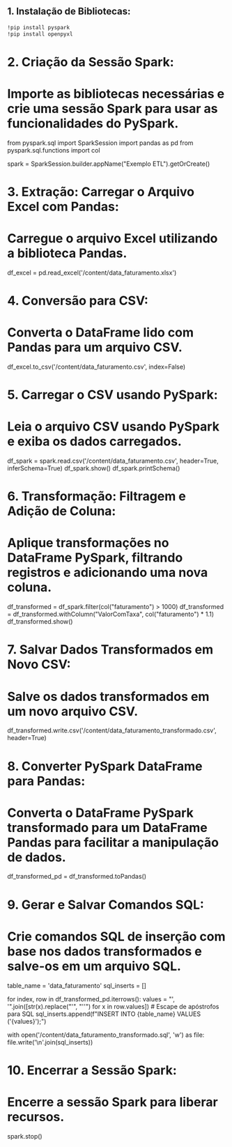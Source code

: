 
## 1. Instalação de Bibliotecas:
```bash
!pip install pyspark
!pip install openpyxl
```

# 2. Criação da Sessão Spark:
# Importe as bibliotecas necessárias e crie uma sessão Spark para usar as funcionalidades do PySpark.
from pyspark.sql import SparkSession
import pandas as pd
from pyspark.sql.functions import col

spark = SparkSession.builder.appName("Exemplo ETL").getOrCreate()

# 3. Extração: Carregar o Arquivo Excel com Pandas:
# Carregue o arquivo Excel utilizando a biblioteca Pandas.
df_excel = pd.read_excel('/content/data_faturamento.xlsx')

# 4. Conversão para CSV:
# Converta o DataFrame lido com Pandas para um arquivo CSV.
df_excel.to_csv('/content/data_faturamento.csv', index=False)

# 5. Carregar o CSV usando PySpark:
# Leia o arquivo CSV usando PySpark e exiba os dados carregados.
df_spark = spark.read.csv('/content/data_faturamento.csv', header=True, inferSchema=True)
df_spark.show()
df_spark.printSchema()

# 6. Transformação: Filtragem e Adição de Coluna:
# Aplique transformações no DataFrame PySpark, filtrando registros e adicionando uma nova coluna.
df_transformed = df_spark.filter(col("faturamento") > 1000)
df_transformed = df_transformed.withColumn("ValorComTaxa", col("faturamento") * 1.1)
df_transformed.show()

# 7. Salvar Dados Transformados em Novo CSV:
# Salve os dados transformados em um novo arquivo CSV.
df_transformed.write.csv('/content/data_faturamento_transformado.csv', header=True)

# 8. Converter PySpark DataFrame para Pandas:
# Converta o DataFrame PySpark transformado para um DataFrame Pandas para facilitar a manipulação de dados.
df_transformed_pd = df_transformed.toPandas()

# 9. Gerar e Salvar Comandos SQL:
# Crie comandos SQL de inserção com base nos dados transformados e salve-os em um arquivo SQL.
table_name = 'data_faturamento'
sql_inserts = []

for index, row in df_transformed_pd.iterrows():
    values = "', '".join([str(x).replace("'", "''") for x in row.values])  # Escape de apóstrofos para SQL
    sql_inserts.append(f"INSERT INTO {table_name} VALUES ('{values}');")

with open('/content/data_faturamento_transformado.sql', 'w') as file:
    file.write('\n'.join(sql_inserts))

# 10. Encerrar a Sessão Spark:
# Encerre a sessão Spark para liberar recursos.
spark.stop()
